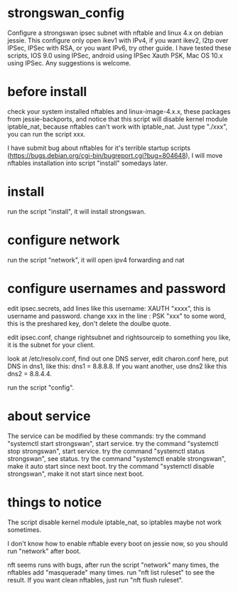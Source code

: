 # strongswan_config
Configure a strongswan ipsec subnet with nftable and linux 4.x on debian jessie. This configure only open ikev1 with IPv4,
if you want ikev2, l2tp over IPSec, IPSec with RSA, or you want IPv6, try other guide. I have tested these scripts, IOS 9.0 using IPSec, android  using IPSec Xauth PSK,
Mac OS 10.x using IPSec. Any suggestions is welcome.

# before install
check your system installed nftables and linux-image-4.x.x, these packages from jessie-backports,
and notice that this script will disable kernel module iptable_nat, because nftables can't work with iptable_nat.
Just type "./xxx", you can run the script xxx.

I have submit bug about nftables for it's terrible startup scripts (https://bugs.debian.org/cgi-bin/bugreport.cgi?bug=804648), I will move nftables installation
into script "install" somedays later.

# install

run the script "install", it will install strongswan.

# configure network

run the script "network", it will open ipv4 forwarding and nat

# configure usernames and password

edit ipsec.secrets, add lines like this  username: XAUTH "xxxx", this is username and password.
change xxx in the line : PSK "xxx" to some word, this is the preshared key, don't delete the doulbe quote.

edit ipsec.conf, change rightsubnet and rightsourceip to something you like, it is the subnet for your client.

look at /etc/resolv.conf, find out one DNS server, edit charon.conf here, put DNS in dns1, like this: dns1 = 8.8.8.8.
If you want another, use dns2 like this dns2 = 8.8.4.4.

run the script "config".

# about service
The service can be modified by these commands:
try the command "systemctl start strongswan", start service.
try the command "systemctl stop strongswan", start service.
try the command "systemctl status strongswan", see status.
try the command "systemctl enable strongswan", make it auto start since next boot.
try the command "systemctl disable strongswan", make it not start since next boot.


# things to notice
The script disable kernel module iptable_nat, so iptables maybe not work sometimes.

I don't know how to enable nftable every boot on jessie now, so you should run "network" after boot.

nft seems runs with bugs, after run the script "network" many times, the nftables add "masquerade"
many times. run "nft list ruleset" to see the result. If you want clean nftables, just run
"nft flush ruleset".
